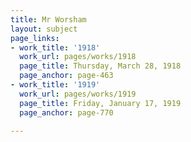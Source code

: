 ```yaml
---
title: Mr Worsham
layout: subject
page_links:
- work_title: '1918'
  work_url: pages/works/1918
  page_title: Thursday, March 28, 1918
  page_anchor: page-463
- work_title: '1919'
  work_url: pages/works/1919
  page_title: Friday, January 17, 1919
  page_anchor: page-770

---
```

